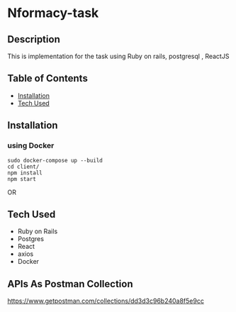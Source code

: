 # Nformacy-task

## Description

This is implementation for the task using Ruby on rails, postgresql , ReactJS

## Table of Contents

- [Installation](#installation)
- [Tech Used](#tech-used)

## Installation

### using Docker

```
sudo docker-compose up --build
cd client/
npm install 
npm start
```

OR


## Tech Used

- Ruby on Rails
- Postgres
- React
- axios
- Docker

## APIs As Postman Collection
https://www.getpostman.com/collections/dd3d3c96b240a8f5e9cc
